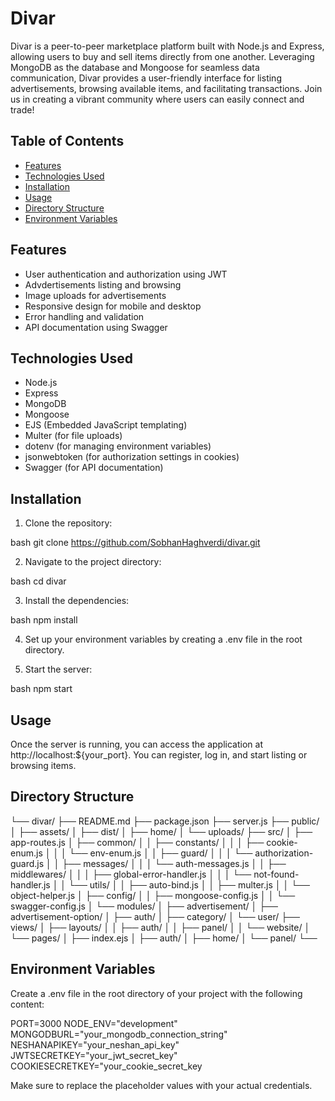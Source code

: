 # Divar

Divar is a peer-to-peer marketplace platform built with Node.js and Express, allowing users to buy and sell items directly from one another. Leveraging MongoDB as the database and Mongoose for seamless data communication, Divar provides a user-friendly interface for listing advertisements, browsing available items, and facilitating transactions. Join us in creating a vibrant community where users can easily connect and trade!

## Table of Contents
- [Features](#features)
- [Technologies Used](#technologies-used)
- [Installation](#installation)
- [Usage](#usage)
- [Directory Structure](#directory-structure)
- [Environment Variables](#environment-variables)

## Features
- User authentication and authorization using JWT
- Advdertisements listing and browsing
- Image uploads for advertisements
- Responsive design for mobile and desktop
- Error handling and validation
- API documentation using Swagger

## Technologies Used
- Node.js
- Express
- MongoDB
- Mongoose
- EJS (Embedded JavaScript templating)
- Multer (for file uploads)
- dotenv (for managing environment variables)
- jsonwebtoken (for authorization settings in cookies)
- Swagger (for API documentation)

## Installation

1. Clone the repository:
   
bash
 git clone https://github.com/SobhanHaghverdi/divar.git

2. Navigate to the project directory:
   
bash
 cd divar
 
3. Install the dependencies:
   
bash
 npm install
 
4. Set up your environment variables by creating a .env file in the root directory.

5. Start the server:

bash
 npm start

## Usage
Once the server is running, you can access the application at http://localhost:${your_port}. You can register, log in, and start listing or browsing items.

## Directory Structure

└── divar/
    ├── README.md
    ├── package.json
    ├── server.js
    ├── public/
    │   ├── assets/
    │   ├── dist/
    │   ├── home/
    │   └── uploads/
    ├── src/
    │   ├── app-routes.js
    │   ├── common/
    │   │   ├── constants/
    │   │   │   ├── cookie-enum.js
    │   │   │   └── env-enum.js
    │   │   ├── guard/
    │   │   │   └── authorization-guard.js
    │   │   ├── messages/
    │   │   │   └── auth-messages.js
    │   │   ├── middlewares/
    │   │   │   ├── global-error-handler.js
    │   │   │   └── not-found-handler.js
    │   │   └── utils/
    │   │       ├── auto-bind.js
    │   │       ├── multer.js
    │   │       └── object-helper.js
    │   ├── config/
    │   │   ├── mongoose-config.js
    │   │   └── swagger-config.js
    │   └── modules/
    │       ├── advertisement/
    │       ├── advertisement-option/
    │       ├── auth/
    │       ├── category/
    │       └── user/
    ├── views/
    │   ├── layouts/
    │   │   ├── auth/
    │   │   ├── panel/
    │   │   └── website/
    │   └── pages/
    │       ├── index.ejs
    │       ├── auth/
    │       ├── home/
    │       └── panel/
    └──

## Environment Variables

Create a .env file in the root directory of your project with the following content:

PORT=3000
NODE_ENV="development"
MONGODBURL="your_mongodb_connection_string"
NESHANAPIKEY="your_neshan_api_key"
JWTSECRETKEY="your_jwt_secret_key"
COOKIESECRETKEY="your_cookie_secret_key


Make sure to replace the placeholder values with your actual credentials.
